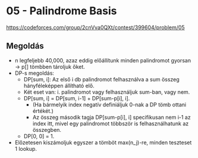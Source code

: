 # 05 - Palindrome Basis

https://codeforces.com/group/2cnVva0QXt/contest/399604/problem/05

## Megoldás

- n legfeljebb 40,000, azaz eddig előállítunk minden palindromot gyorsan -> p[] tömbben tároljuk őket.
- DP-s megoldás:
  - DP[sum, i]: Az első i db palindromot felhasználva a sum összeg hányféleképpen állítható elő.
  - Két eset van: i. palindromot vagy felhasználjuk sum-ban, vagy nem.
  - DP[sum, i] = DP[sum, i-1] + DP[sum-p[i], i].
    - (Ha bármelyik index negatív definiáljuk 0-nak a DP tömb ottani értékét.)
    - Az összeg második tagja DP[sum-p[i], i] specifikusan nem i-1 az index itt, mivel egy palindromot többször is felhasználhatunk az összegben.
  - DP[0, 0] = 1.
- Előzetesen kiszámoljuk egyszer a tömböt max(n_j)-re, minden teszteset 1 lookup.